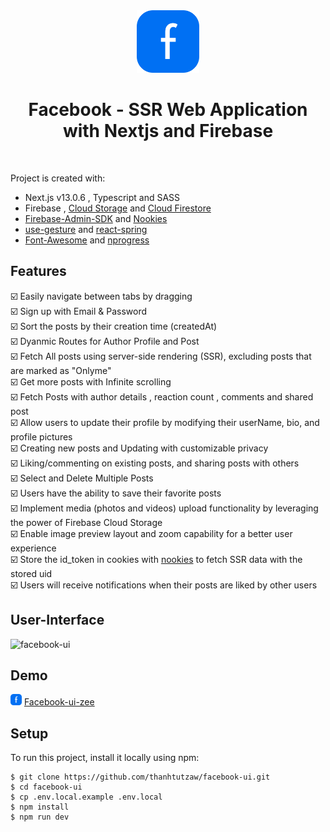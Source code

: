 
<div align="center">
<img src="public/logo.svg" width="100" height="100" alt="logo" title="logo" /></div>
<h1 align="center" >Facebook - SSR Web Application with Nextjs and Firebase</h1>
<br />

Project is created with:
* Next.js v13.0.6 , Typescript and SASS
* Firebase , [Cloud Storage](https://firebase.google.com/docs/storage/web/start) and [Cloud Firestore](https://firebase.google.com/docs/firestore)
* [Firebase-Admin-SDK](https://www.npmjs.com/package/firebase-admin) and [Nookies](https://www.npmjs.com/package/nookies)
* [use-gesture](https://www.npmjs.com/package/@use-gesture/react) and [react-spring](https://www.npmjs.com/package/react-spring)
* [Font-Awesome](https://fontawesome.com) and [nprogress](https://www.npmjs.com/package/nprogress)

## Features
:ballot_box_with_check:	Easily navigate between tabs by dragging \
:ballot_box_with_check:	Sign up with Email & Password \
:ballot_box_with_check:	Sort the posts by their creation time (createdAt)\
:ballot_box_with_check:	Dyanmic Routes for Author Profile and Post \
:ballot_box_with_check:	Fetch All posts using server-side rendering (SSR), excluding posts that are marked as "Onlyme" \
:ballot_box_with_check: Get more posts with Infinite scrolling \
:ballot_box_with_check:	Fetch Posts with author details , reaction count , comments and shared post \
:ballot_box_with_check:	Allow users to update their profile by modifying their userName, bio, and profile pictures\
:ballot_box_with_check: Creating new posts and Updating with customizable privacy \
:ballot_box_with_check: Liking/commenting on existing posts, and sharing posts with others \
:ballot_box_with_check:	Select and Delete Multiple Posts \
:ballot_box_with_check:	Users have the ability to save their favorite posts \
:ballot_box_with_check:	Implement media (photos and videos) upload functionality by leveraging the power of Firebase Cloud Storage \
:ballot_box_with_check: Enable image preview layout and zoom capability for a better user experience \
:ballot_box_with_check:	Store the id_token in cookies with [nookies](https://www.npmjs.com/package/nookies) to fetch SSR data with the stored uid \
:ballot_box_with_check:	Users will receive notifications when their posts are liked by other users

## User-Interface
![facebook-ui](https://github.com/thanhtutzaw/facebook-ui/assets/71011043/22e082c7-81d0-47ff-a7b1-a1067167d6f5)


## Demo
<img src="public/logo.svg" width="18" height="18" alt="logo" title="logo" />  [Facebook-ui-zee](https://facebook-ui-zee.vercel.app/)

## Setup
To run this project, install it locally using npm:

```
$ git clone https://github.com/thanhtutzaw/facebook-ui.git
$ cd facebook-ui
$ cp .env.local.example .env.local
$ npm install
$ npm run dev
```
